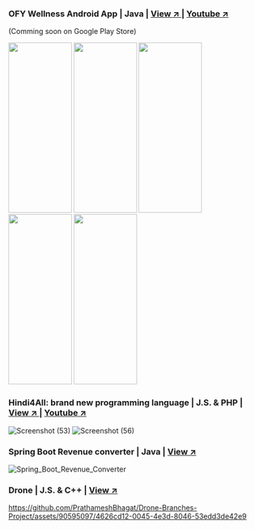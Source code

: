 <meta name="viewport" content="width=device-width, initial-scale=1.0, minimum-scale=1.0">

### OFY Wellness Android App | Java | [View ↗️ ](https://github.com/PrathameshBhagat/Documentation-Project/) |  [Youtube ↗️](https://youtu.be/KeUw_8UkWuI?feature=shared)
(Comming soon on Google Play Store)  
  
<img src="https://github.com/PrathameshBhagat/OFY-Wellness/assets/90595097/0f777aff-7e51-4db3-9ee9-4eec2d6613ce" style="height:35vw;width:13vw">
<img src="https://github.com/PrathameshBhagat/OFY-Wellness/assets/90595097/6d6e6cd3-d65f-4385-a474-e6c6b9785c1c" style="height:35vw;width:13vw">
<img src="https://github.com/PrathameshBhagat/OFY-Wellness/assets/90595097/4ff5f01f-96ad-4c57-8e92-5f413a13ec1d" style="height:35vw;width:13vw">
<img src="https://github.com/PrathameshBhagat/OFY-Wellness/assets/90595097/77e69c18-32f0-4913-9ea0-0936d2744d54" style="height:35vw;width:13vw">
<img src="https://github.com/user-attachments/assets/10adaad7-92c5-4846-9486-1b9bfe5757ef" style="height:35vw;width:13vw">

### Hindi4All: brand new programming language | J.S. & PHP | [View ↗️ ](https://github.com/PrathameshBhagat/Documentation-Project/) |  [Youtube ↗️](https://www.youtube.com/watch?v=OoUNVvhEFZg)  
![Screenshot (53)](https://github.com/PrathameshBhagat/Documentation-Project/assets/90595097/beefd877-98ea-4171-ae5a-60db183096fa)
![Screenshot (56)](https://github.com/PrathameshBhagat/Documentation-Project/assets/90595097/c529c72b-02d3-4d53-899c-a8eacf2837b4)

### Spring Boot Revenue converter | Java | [View ↗️ ](https://github.com/PrathameshBhagat/Spring-Earning-Revenue-Converter)  
![Spring_Boot_Revenue_Converter](https://github.com/PrathameshBhagat/Spring-Earning-Revenue-Converter/assets/90595097/d81c4d31-ce84-4383-a17d-6549c47a5c29)

### Drone | J.S. & C++ | [View ↗️ ](https://github.com/PrathameshBhagat/Drone-Branches-Project)  
https://github.com/PrathameshBhagat/Drone-Branches-Project/assets/90595097/4626cd12-0045-4e3d-8046-53edd3de42e9


<!--
<ikmg  width=800 src ="http://github-readme-streak-stats.herokuapp.com?user=PrathameshBhagat&fire=ff5555&ring=000099&currStreakLabel=000000&background=-45%2C00F0FF%2C001BFF">
**PrathameshBhagat/PrathameshBhagat** is a ✨ _special_ ✨ repository because its `README.md` (this file) appears on your GitHub profile.

Here are some ideas to get you started:

- 🔭 I’m currently working on ...
- 🌱 I’m currently learning ...
- 👯 I’m looking to collaborate on ...
- 🤔 I’m looking for help with ...
- 💬 Ask me about ...
- 📫 How to reach me: ...
- 😄 Pronouns: ...
- ⚡ Fun fact: ...
-->
